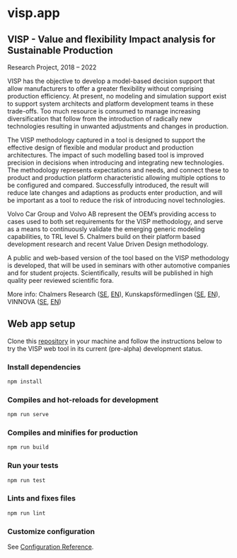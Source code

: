 # visp.app

## VISP - Value and flexibility Impact analysis for Sustainable Production

Research Project, 2018 – 2022

VISP has the objective to develop a model-based decision support that allow manufacturers to offer a greater flexibility without comprising production efficiency. At present, no modeling and simulation support exist to support system architects and platform development teams in these trade-offs. Too much resource is consumed to manage increasing diversification that follow from the introduction of radically new technologies resulting in unwanted adjustments and changes in production.

The VISP methodology captured in a tool is designed to support the effective design of flexible and modular product and production architectures. The impact of such modelling based tool is improved precision in decisions when introducing and integrating new technologies. The methodology represents expectations and needs, and connect these to product and production platform characteristic allowing multiple options to be configured and compared. Successfully introduced, the result will reduce late changes and adaptions as products enter production, and will be important as a tool to reduce the risk of introducing novel technologies.

Volvo Car Group and Volvo AB represent the OEM’s providing access to cases used to both set requirements for the VISP methodology, and serve as a means to continuously validate the emerging generic modeling capabilities, to TRL level 5. Chalmers build on their platform based development research and recent Value Driven Design methodology.

A public and web-based version of the tool based on the VISP methodology is developed, that will be used in seminars with other automotive companies and for student projects. Scientifically, results will be published in high quality peer reviewed scientific fora.

More info: Chalmers Research ([SE](https://research.chalmers.se/project/?id=8430), [EN](https://research.chalmers.se/en/project/8430)), Kunskapsförmedlingen ([SE](https://kunskapsformedlingen.se/projekt/visp-varde-och-flexibilitetsinverkansanalys-for-hallbar-produktion/), [EN](https://kunskapsformedlingen.se/en/projects/visp-value-and-flexibility-impact-analysis-for-sustainable-production/)), VINNOVA ([SE](https://www.vinnova.se/p/visp---varde-och-flexibilitetsinverkansanalys-for-hallbar-produktion/), [EN](https://www.vinnova.se/en/p/visp---value-and-flexibility-impact-analysis-for-sustainable-production/))

## Web app setup

Clone this [repository](https://github.com/sed-group/visp.app) in your machine and follow the instructions below to try the VISP web tool in its current (pre-alpha) development status.

### Install dependencies

``` bash
npm install
```

### Compiles and hot-reloads for development

``` bash
npm run serve
```

### Compiles and minifies for production

``` bash
npm run build
```

### Run your tests

``` bash
npm run test
```

### Lints and fixes files

``` bash
npm run lint
```

### Customize configuration

See [Configuration Reference](https://cli.vuejs.org/config/).
